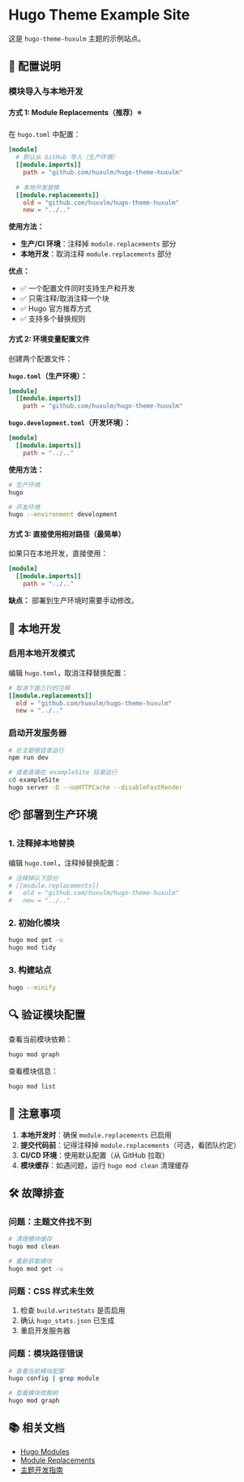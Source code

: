 # Hugo Theme Example Site

这是 `hugo-theme-huxulm` 主题的示例站点。

## 🔧 配置说明

### 模块导入与本地开发

#### 方式 1: Module Replacements（推荐）⭐

在 `hugo.toml` 中配置：

```toml
[module]
  # 默认从 GitHub 导入（生产环境）
  [[module.imports]]
    path = "github.com/huxulm/hugo-theme-huxulm"
  
  # 本地开发替换
  [[module.replacements]]
    old = "github.com/huxulm/hugo-theme-huxulm"
    new = "../.."
```

**使用方法：**

- **生产/CI 环境**：注释掉 `module.replacements` 部分
- **本地开发**：取消注释 `module.replacements` 部分

**优点：**
- ✅ 一个配置文件同时支持生产和开发
- ✅ 只需注释/取消注释一个块
- ✅ Hugo 官方推荐方式
- ✅ 支持多个替换规则

#### 方式 2: 环境变量配置文件

创建两个配置文件：

**`hugo.toml`（生产环境）：**
```toml
[module]
  [[module.imports]]
    path = "github.com/huxulm/hugo-theme-huxulm"
```

**`hugo.development.toml`（开发环境）：**
```toml
[module]
  [[module.imports]]
    path = "../.."
```

**使用方法：**
```bash
# 生产环境
hugo

# 开发环境
hugo --environment development
```

#### 方式 3: 直接使用相对路径（最简单）

如果只在本地开发，直接使用：

```toml
[module]
  [[module.imports]]
    path = "../.."
```

**缺点：** 部署到生产环境时需要手动修改。

## 🚀 本地开发

### 启用本地开发模式

编辑 `hugo.toml`，取消注释替换配置：

```toml
# 取消下面三行的注释
[[module.replacements]]
  old = "github.com/huxulm/hugo-theme-huxulm"
  new = "../.."
```

### 启动开发服务器

```bash
# 在主题根目录运行
npm run dev

# 或者直接在 exampleSite 目录运行
cd exampleSite
hugo server -D --noHTTPCache --disableFastRender
```

## 📦 部署到生产环境

### 1. 注释掉本地替换

编辑 `hugo.toml`，注释掉替换配置：

```toml
# 注释掉以下部分
# [[module.replacements]]
#   old = "github.com/huxulm/hugo-theme-huxulm"
#   new = "../.."
```

### 2. 初始化模块

```bash
hugo mod get -u
hugo mod tidy
```

### 3. 构建站点

```bash
hugo --minify
```

## 🔍 验证模块配置

查看当前模块依赖：

```bash
hugo mod graph
```

查看模块信息：

```bash
hugo mod list
```

## 📝 注意事项

1. **本地开发时**：确保 `module.replacements` 已启用
2. **提交代码前**：记得注释掉 `module.replacements`（可选，看团队约定）
3. **CI/CD 环境**：使用默认配置（从 GitHub 拉取）
4. **模块缓存**：如遇问题，运行 `hugo mod clean` 清理缓存

## 🛠️ 故障排查

### 问题：主题文件找不到

```bash
# 清理模块缓存
hugo mod clean

# 重新获取模块
hugo mod get -u
```

### 问题：CSS 样式未生效

1. 检查 `build.writeStats` 是否启用
2. 确认 `hugo_stats.json` 已生成
3. 重启开发服务器

### 问题：模块路径错误

```bash
# 查看当前模块配置
hugo config | grep module

# 查看模块依赖树
hugo mod graph
```

## 📚 相关文档

- [Hugo Modules](https://gohugo.io/hugo-modules/)
- [Module Replacements](https://gohugo.io/hugo-modules/configuration/#module-config-mounts)
- [主题开发指南](../README.md)

